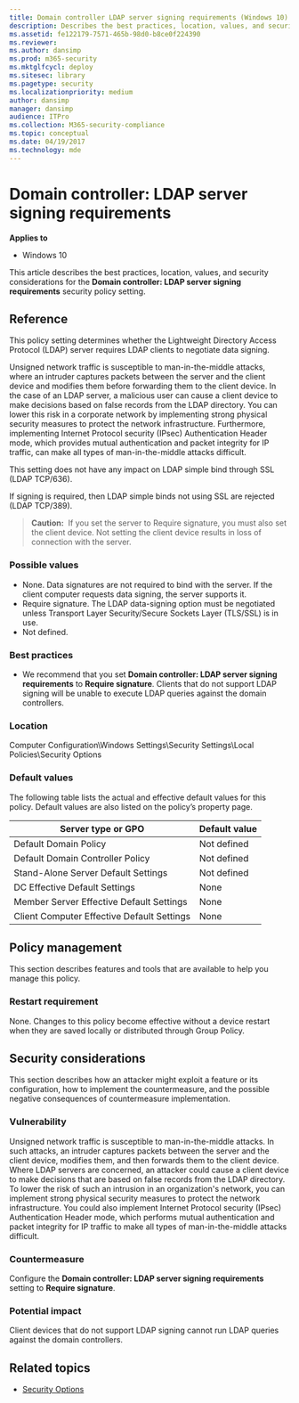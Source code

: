```yaml
---
title: Domain controller LDAP server signing requirements (Windows 10)
description: Describes the best practices, location, values, and security considerations for the Domain controller LDAP server signing requirements security policy setting.
ms.assetid: fe122179-7571-465b-98d0-b8ce0f224390
ms.reviewer: 
ms.author: dansimp
ms.prod: m365-security
ms.mktglfcycl: deploy
ms.sitesec: library
ms.pagetype: security
ms.localizationpriority: medium
author: dansimp
manager: dansimp
audience: ITPro
ms.collection: M365-security-compliance
ms.topic: conceptual
ms.date: 04/19/2017
ms.technology: mde
---
```


# Domain controller: LDAP server signing requirements

**Applies to**
-   Windows 10

This article describes the best practices, location, values, and security considerations for the **Domain controller: LDAP server signing requirements** security policy setting.

## Reference

This policy setting determines whether the Lightweight Directory Access Protocol (LDAP) server requires LDAP clients to negotiate data signing.

Unsigned network traffic is susceptible to man-in-the-middle attacks, where an intruder captures packets between the server and the client device and modifies them before forwarding them to the client device. In the case of an LDAP server, a malicious user can cause a client device to make decisions based on false records from the LDAP directory. You can lower this risk in a corporate network by implementing strong physical security measures to protect the network infrastructure. Furthermore, implementing Internet Protocol security (IPsec) Authentication Header mode, which provides mutual authentication and packet integrity for IP traffic, can make all types of man-in-the-middle attacks difficult.

This setting does not have any impact on LDAP simple bind through SSL (LDAP TCP/636).

If signing is required, then LDAP simple binds not using SSL are rejected (LDAP TCP/389).

>**Caution:**  If you set the server to Require signature, you must also set the client device. Not setting the client device results in loss of connection with the server.
 
### Possible values

-   None. Data signatures are not required to bind with the server. If the client computer requests data signing, the server supports it.
-   Require signature. The LDAP data-signing option must be negotiated unless Transport Layer Security/Secure Sockets Layer (TLS/SSL) is in use.
-   Not defined.

### Best practices

-   We recommend that you set **Domain controller: LDAP server signing requirements** to **Require signature**. Clients that do not support LDAP signing will be unable to execute LDAP queries against the domain controllers.

### Location

Computer Configuration\\Windows Settings\\Security Settings\\Local Policies\\Security Options

### Default values

The following table lists the actual and effective default values for this policy. Default values are also listed on the policy’s property page.

| Server type or GPO | Default value |
| - | - |
| Default Domain Policy | Not defined| 
| Default Domain Controller Policy | Not defined| 
| Stand-Alone Server Default Settings | Not defined| 
| DC Effective Default Settings | None| 
| Member Server Effective Default Settings | None| 
| Client Computer Effective Default Settings | None| 
 
## Policy management

This section describes features and tools that are available to help you manage this policy.

### Restart requirement

None. Changes to this policy become effective without a device restart when they are saved locally or distributed through Group Policy.

## Security considerations

This section describes how an attacker might exploit a feature or its configuration, how to implement the countermeasure, and the possible negative consequences of countermeasure implementation.

### Vulnerability

Unsigned network traffic is susceptible to man-in-the-middle attacks. In such attacks, an intruder captures packets between the server and the client device, modifies them, and then forwards them to the client device. Where LDAP servers are concerned, an attacker could cause a client device to make decisions that are based on false records from the LDAP directory. To lower the risk of such an intrusion in an organization's network, you can implement strong physical security measures to protect the network infrastructure. You could also implement Internet Protocol security (IPsec) Authentication Header mode, which performs mutual authentication and packet integrity for IP traffic to make all types of man-in-the-middle attacks difficult.

### Countermeasure

Configure the **Domain controller: LDAP server signing requirements** setting to **Require signature**.

### Potential impact

Client devices that do not support LDAP signing cannot run LDAP queries against the domain controllers.

## Related topics

- [Security Options](security-options.md)
